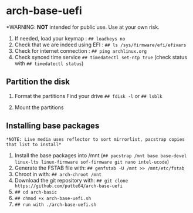 # arch-base-uefi
*WARNING: **NOT** intended for public use. Use at your own risk.
1. If needed, load your keymap : `## loadkeys no`
2. Check that we are indeed using EFI : `## ls /sys/firmware/efi/efivars`
3. Check for internet connection : `## ping archlinux.org`
4. Check synced time service `## timedatectl set-ntp true` (check status with `## timedatectl status`)
## Partition the disk
1. Format the partitions
    Find your drive `## fdisk -l` or `## lsblk`
    
1. Mount the partitions
## Installing base packages
    *NOTE: Live media uses reflector to sort mirrorlist, pacstrap copies that list to install*
1. Install the base packages into /mnt (`## pacstrap /mnt base base-devel linux-lts linux-firmware sof-firmware git nano intel-ucode`)
1. Generate the FSTAB file with: `## genfstab -U /mnt >> /mnt/etc/fstab`
1. Chroot in with: `## arch-chroot /mnt`
1. Download the git repository with: `## git clone https://github.com/putte64/arch-base-uefi`
1. `## cd arch-basic`
1. `## chmod +x arch-base-uefi.sh`
1. `## run with ./arch-base-uefi.sh`

